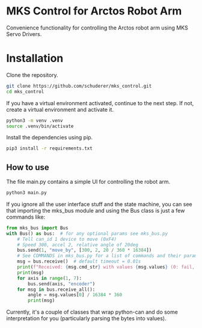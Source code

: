 # MKS Control for Arctos Robot Arm

Convenience functionality for controlling the Arctos robot arm using
MKS Servo Drivers.

# Installation

Clone the repository.
```bash
git clone https://github.com/schuderer/mks_control.git
cd mks_control
```

If you have a virtual environment activated, continue to the next step.
If not, create a virtual environment and activate it.
```bash
python3 -m venv .venv
source .venv/bin/activate
```

Install the dependencies using pip.
```bash
pip3 install -r requirements.txt
```

## How to use

The file main.py contains a simple UI for controlling the robot arm.
```bash
python3 main.py
```

If you ignore all the user interface stuff and the state machine, you
can see that importing the mks_bus module and using the
Bus class is just a few commands like:
```python
from mks_bus import Bus
with Bus() as bus:  # for any optional params see mks_bus.py
    # Tell can_id 1 device to move (0xF4)
    # Speed 300, accel 2, relative angle of 20deg
    bus.send(1, "move_by", [300, 2, 20 / 360 * 16384])
    # See COMMANDS in mks_bus.py for a list of commands and their parameters
    msg = bus.receive()  # default timeout = 0.01s
    print(f"Received: {msg.cmd_str} with values {msg.values} (0: fail, 1: starting/stopping, 2: complete, 3: stopped by limit)")
    print(msg)
    for axis in range(1, 7):
        bus.send(axis, "encoder")
    for msg in bus.receive_all():
        angle = msg.values[0] / 16384 * 360
        print(msg)
```

Currently, it's a couple of classes that wrap python-can and do some
interpretation for you (particularly parsing the bytes into values).
